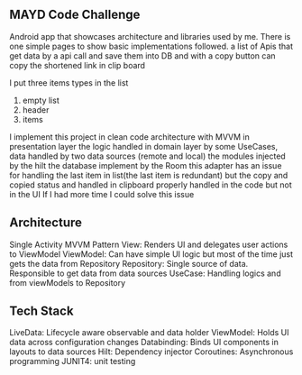 MAYD Code Challenge
------------
Android app that showcases architecture and libraries used by me.
There is one simple pages to show basic implementations followed.
a list of Apis that get data by a api call and save them into DB
and with a copy button can copy the shortened link in clip board

I put three items types in the list 
   1. empty list 
   2. header
   3. items

I implement this project in clean code architecture with MVVM in presentation layer
the logic handled in domain layer by some UseCases, data handled by two data sources (remote and local)
the modules injected by the hilt
the database implement by the Room
this adapter has an issue for handling the last item in list(the last item is redundant)
but the copy and copied status and handled in clipboard properly handled in the code but not in the UI
If I had more time I could solve this issue

Architecture
------------
Single Activity
MVVM Pattern
View: Renders UI and delegates user actions to ViewModel
ViewModel: Can have simple UI logic but most of the time just gets the data from Repository
Repository: Single source of data. Responsible to get data from data sources
UseCase: Handling logics and from viewModels to Repository

Tech Stack
------------
LiveData: Lifecycle aware observable and data holder
ViewModel: Holds UI data across configuration changes
Databinding: Binds UI components in layouts to data sources
Hilt: Dependency injector
Coroutines: Asynchronous programming
JUNIT4: unit testing


